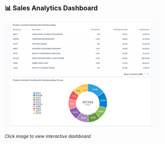 ## 📊 Sales Analytics Dashboard
[![Metabase Dashboard Preview](frontend/metabase_dashboard_preview.png)](https://kamcioramcio.github.io/E-commerce-Analysis-Pipeline)

*Click image to view interactive dashboard*